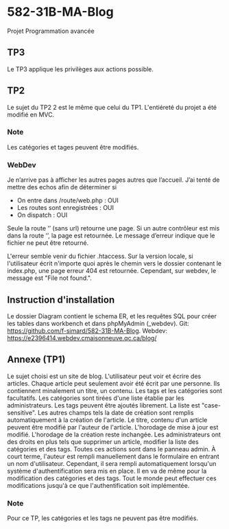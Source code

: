 # 582-31B-MA-Blog
Projet Programmation avancée

## TP3
Le TP3 applique les privilèges aux actions possible.


## TP2
Le sujet du TP2 2 est le même que celui du TP1. L'entiéreté du projet a été modifié en MVC.

### Note
Les catégories et tages peuvent être modifiés.

### WebDev
Je n’arrive pas à afficher les autres pages autres que l’accueil.
J’ai tenté de mettre des echos afin de déterminer si
* On entre dans /route/web.php : OUI
* Les routes sont enregistrées : OUI
* On dispatch : OUI

Seule la route ‘’ (sans url) retourne une page. Si un autre contrôleur est mis dans la route ‘’, la page est retournée.
Le message d’erreur indique que le fichier ne peut être retourné.

L'erreur semble venir du fichier .htaccess. Sur la version locale, si l'utilisateur écrit n'importe quoi après le chemin vers le dossier contenant le index.php, une page erreur 404 est retournée. Cependant, sur webdev, le message est "File not found.".

## Instruction d'installation

Le dossier Diagram contient le schema ER, et les requêtes SQL pour créer les tables dans workbench et dans phpMyAdmin (_webdev).
Git: https://github.com/f-simard/582-31B-MA-Blog.
Webdev: https://e2396414.webdev.cmaisonneuve.qc.ca/blog/


## Annexe (TP1)
Le sujet choisi est un site de blog.
L'utilisateur peut voir et écrire des articles.
Chaque article peut seulement avoir été écrit par une personne. Ils contiennent minalement un titre, un contenu. Les tags et les catégories sont facultatifs. Les catégories sont tirées d'une liste établie par les administrateurs. Les tags peuvent être ajoutés librement. La liste est "case-sensitive". Les autres champs tels la date de création sont remplis automatiquement à la création de l'article.
Le titre, contenu d'un article peuvent être modifié par l'auteur de l'article. L'horodage de mise à jour est modifié. L'horodage de la création reste inchangée.
Les administrateurs ont des droits en plus tels que supprimer un article, modifier la liste des catégories et des tags. Toutes ces actions sont dans le panneau admin.
À court terme, l'auteur est rempli manuellement dans le formulaire en entrant un nom d'utilisateur. Cependant, il sera rempli automatiquement lorsqu'un système d'authentification sera mis en place.
Il en va de même pour la modification des catégories et des tags. Tout le monde peut effectuer ces modifications jusqu'à ce que l'authentification soit implémentée.


### Note
Pour ce TP, les catégories et les tags ne peuvent pas être modifiés.